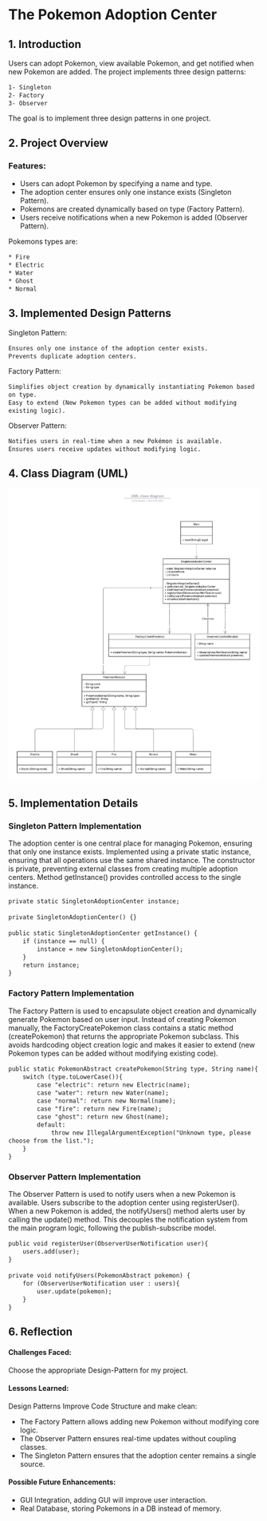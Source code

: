 # The Pokemon Adoption Center
## 1. Introduction

 Users can adopt Pokemon, view available Pokemon, and get notified when new Pokemon are added. The project implements three design patterns:

    1- Singleton
    2- Factory
    3- Observer

The goal is to implement three design patterns in one project.

## 2. Project Overview
   
### Features:

- Users can adopt Pokemon by specifying a name and type. 
- The adoption center ensures only one instance exists (Singleton Pattern).
- Pokemons are created dynamically based on type (Factory Pattern).
- Users receive notifications when a new Pokemon is added (Observer Pattern).

Pokemons types are:

    * Fire 
    * Electric 
    * Water 
    * Ghost 
    * Normal 

## 3. Implemented Design Patterns 

Singleton Pattern:

    Ensures only one instance of the adoption center exists.
    Prevents duplicate adoption centers.

Factory Pattern:

    Simplifies object creation by dynamically instantiating Pokemon based on type.
    Easy to extend (New Pokemon types can be added without modifying existing logic).

Observer Pattern:

    Notifies users in real-time when a new Pokémon is available.
    Ensures users receive updates without modifying logic.

## 4. Class Diagram (UML)

![UML Diagram](src/UML-class%20-diagram.jpeg)

## 5. Implementation Details

### Singleton Pattern Implementation

The adoption center is one central place for managing Pokemon, ensuring that only one instance exists.
Implemented using a private static instance, ensuring that all operations use the same shared instance.
The constructor is private, preventing external classes from creating multiple adoption centers.
Method getInstance() provides controlled access to the single instance.

    private static SingletonAdoptionCenter instance;
    
    private SingletonAdoptionCenter() {}
    
    public static SingletonAdoptionCenter getInstance() {
        if (instance == null) {
            instance = new SingletonAdoptionCenter();
        }
        return instance;
    }

### Factory Pattern Implementation

The Factory Pattern is used to encapsulate object creation and dynamically generate Pokemon based on user input.
Instead of creating Pokemon manually, the FactoryCreatePokemon class contains a static method (createPokemon) that returns the appropriate Pokemon subclass.
This avoids hardcoding object creation logic and makes it easier to extend (new Pokemon types can be added without modifying existing code).

    public static PokemonAbstract createPokemon(String type, String name){
        switch (type.toLowerCase()){
            case "electric": return new Electric(name);
            case "water": return new Water(name);
            case "normal": return new Normal(name);
            case "fire": return new Fire(name);
            case "ghost": return new Ghost(name);
            default:
                throw new IllegalArgumentException("Unknown type, please choose from the list.");
        }
    }

### Observer Pattern Implementation

The Observer Pattern is used to notify users when a new Pokemon is available.
Users subscribe to the adoption center using registerUser().
When a new Pokemon is added, the notifyUsers() method alerts user by calling the update() method.
This decouples the notification system from the main program logic, following the publish-subscribe model.

    public void registerUser(ObserverUserNotification user){
        users.add(user);
    }
    
    private void notifyUsers(PokemonAbstract pokemon) {
        for (ObserverUserNotification user : users){
            user.update(pokemon);
        }
    }


## 6. Reflection

#### Challenges Faced:

Choose the appropriate Design-Pattern for my project.

#### Lessons Learned:

Design Patterns Improve Code Structure and make clean:

- The Factory Pattern allows adding new Pokemon without modifying core logic.
- The Observer Pattern ensures real-time updates without coupling classes.
- The Singleton Pattern ensures that the adoption center remains a single source.

#### Possible Future Enhancements:

- GUI Integration, adding GUI will improve user interaction.
- Real Database, storing Pokemons in a DB instead of memory.
